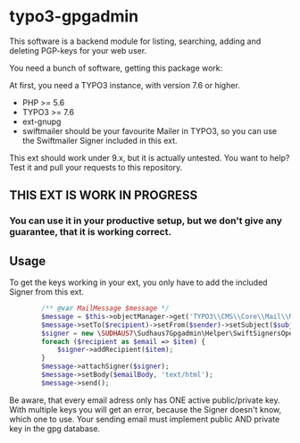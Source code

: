 # typo3-gpgadmin

This software is a backend module for listing, searching, adding and deleting PGP-keys for your web user.

You need a bunch of software, getting this package work:

At first, you need a TYPO3 instance, with version 7.6 or higher.
* PHP >= 5.6
* TYPO3 >= 7.6
* ext-gnupg
* swiftmailer should be your favourite Mailer in TYPO3, so you can use the Swiftmailer Signer included in this ext.

This ext should work under 9.x, but it is actually untested. You want to help? Test it and pull your requests to this repository.

## THIS EXT IS WORK IN PROGRESS
### You can use it in your productive setup, but we don't give any guarantee, that it is working correct.

## Usage

To get the keys working in your ext, you only have to add the included Signer from this ext.

```php
        /** @var MailMessage $message */
        $message = $this->objectManager->get('TYPO3\\CMS\\Core\\Mail\\MailMessage');
        $message->setTo($recipient)->setFrom($sender)->setSubject($subject);
        $signer = new \SUDHAUS7\Sudhaus7Gpgadmin\Helper\SwiftSignersOpenPGPSigner();
        foreach ($recipient as $email => $item) {
            $signer->addRecipient($item);
        }
        $message->attachSigner($signer);
        $message->setBody($emailBody, 'text/html');
        $message->send();
```

Be aware, that every email adress only has ONE active public/private key. With multiple keys you will get an error, because the Signer doesn't know, which one to use.
Your sending email must implement public AND private key in the gpg database.
